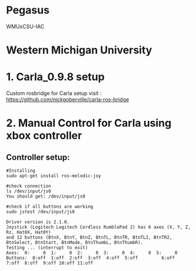 # Pegasus
WMUxCSU-IAC 


# Western Michigan University

# 1. Carla_0.9.8 setup

Custom rosbridge for Carla setup visit : 
<https://github.com/nickgoberville/carla-ros-bridge>

# 2. Manual Control for Carla using xbox controller

## Controller setup:
   
    #Installing
    sudo apt-get install ros-melodic-joy
   
    #check connection
    ls /dev/input/js0
    You should get: /dev/input/js0
   
    #check if all buttons are working
    sudo jstest /dev/input/js0
   
    Driver version is 2.1.0.
    Joystick (Logitech Logitech Cordless RumblePad 2) has 6 axes (X, Y, Z, Rz, Hat0X, Hat0Y)
    and 12 buttons (BtnX, BtnY, BtnZ, BtnTL, BtnTR, BtnTL2, BtnTR2, BtnSelect, BtnStart, BtnMode, BtnThumbL, BtnThumbR).
    Testing ... (interrupt to exit)
    Axes:  0:     0  1:     0  2:     0  3:     0  4:     0  5:     0 Buttons:  0:off  1:off  2:off  3:off  4:off  5:off         6:off  7:off  8:off  9:off 10:off 11:off
   


  



